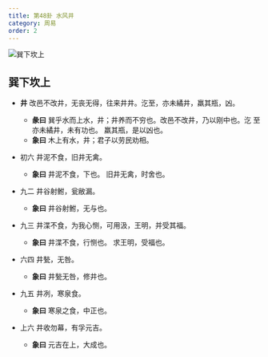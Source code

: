 ```yaml
---
title: 第48卦 水风井
category: 周易
order: 2
---
```


![巽下坎上](https://upload.wikimedia.org/wikipedia/commons/0/09/Yijing-48.png)

## 巽下坎上

* **井** 改邑不改井，无丧无得，往来井井。汔至，亦未繘井，羸其瓶，凶。
  * **彖曰** 巽乎水而上水，井；井养而不穷也。改邑不改井，乃以刚中也。汔 至亦未繘井，未有功也。 羸其瓶，是以凶也。
  * **象曰** 木上有水，井；君子以劳民劝相。

* 初六 井泥不食，旧井无禽。
  * **象曰** 井泥不食，下也。 旧井无禽，时舍也。

* 九二 井谷射鲋，瓮敝漏。
  * **象曰** 井谷射鲋，无与也。

* 九三 井渫不食，为我心恻，可用汲，王明，并受其福。
  * **象曰** 井渫不食，行恻也。 求王明，受福也。

* 六四 井甃，无咎。
  * **象曰** 井甃无咎，修井也。

* 九五 井冽，寒泉食。
  * **象曰** 寒泉之食，中正也。

* 上六 井收勿幕，有孚元吉。
  * **象曰** 元吉在上，大成也。